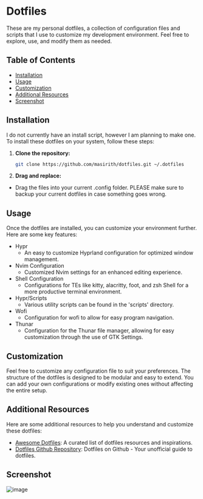 # Dotfiles

These are my personal dotfiles, a collection of configuration files and scripts that I use to customize my development environment. Feel free to explore, use, and modify them as needed.

## Table of Contents

- [Installation](#installation)
- [Usage](#usage)
- [Customization](#customization)
- [Additional Resources](#additional-resources)
- [Screenshot](#screenshot)

## Installation

I do not currently have an install script, however I am planning to make one. To install these dotfiles on your system, follow these steps:

1. **Clone the repository:**

   ```bash
   git clone https://github.com/masirith/dotfiles.git ~/.dotfiles

2. **Drag and replace:**
- Drag the files into your current .config folder. PLEASE make sure to backup your current dotfiles in case something goes wrong.

## Usage
Once the dotfiles are installed, you can customize your environment further. Here are some key features:
- Hypr
	- An easy to customize Hyprland configuration for optimized window management.
- Nvim Configuration
  - Customized Nvim settings for an enhanced editing experience.
- Shell Configuration
	- Configurations for TEs like kitty, alacritty, foot, and zsh Shell for a more productive terminal environment.
- Hypr/Scripts
	- Various utility scripts can be found in the 'scripts' directory.
- Wofi
	- Configuration for wofi to allow for easy program navigation.
- Thunar
	- Configuration for the Thunar file manager, allowing for easy customization through the use of GTK Settings.

## Customization
Feel free to customize any configuration file to suit your preferences. The structure of the dotfiles is designed to be modular and easy to extend. You can add your own configurations or modify existing ones without affecting the entire setup.

## Additional Resources
Here are some additional resources to help you understand and customize these dotfiles:
- [Awesome Dotfiles](https://github.com/webpro/awesome-dotfiles): A curated list of dotfiles resources and inspirations.
- [Dotfiles Github Repository](https://dotfiles.github.io/): Dotfiles on Github - Your unofficial guide to dotfiles.

## Screenshot
![image](https://github.com/masirith/dotfiles/assets/59761458/4cb345d0-730a-4c53-83df-744cd700a37a)

